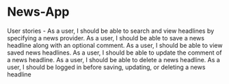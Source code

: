 # News-App
User stories -
As a user, I should be able to search and view headlines by specifying a news provider.
As a user, I should be able to save a news headline along with an optional comment.
As a user, I should be able to view saved news headlines.
As a user, I should be able to update the comment of a news headline.
As a user, I should be able to delete a news headline.
As a user, I should be logged in before saving, updating, or deleting a news headline

